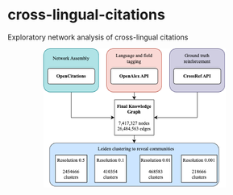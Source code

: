 # cross-lingual-citations
Exploratory network analysis of cross-lingual citations

<div align="center">

![pipeline](assets/pipeline.png)

</div>
